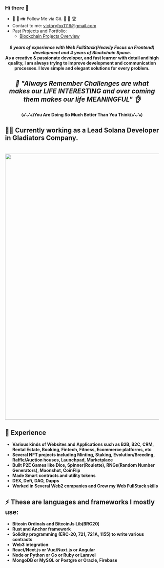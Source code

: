 ### Hi there 👋

<!--
**victoryfox19931116/victoryfox19931116** is a ✨ _special_ ✨ repository because its `README.md` (this file) appears on your GitHub profile.

Here are some ideas to get you started:

- 🔭 I’m currently working on ...
- 🌱 I’m currently learning ...
- 👯 I’m looking to collaborate on ...
- 🤔 I’m looking for help with ...
- 💬 Ask me about ...
- 📫 How to reach me: ...
- 😄 Pronouns: ...
- ⚡ Fun fact: ...
-->

- 🤝 💖 👪 Follow Me via Git. 🏀 🥰 🏆
- Contact to me: victoryfox1116@gmail.com
- Past Projects and Portfolio: 
  - <a href="https://github.com/victoryfox19931116/Blockchain-Projects-Overview">Blockchain Projects Overview</a>

<h4 align="center">
  <i><b>9 years of experience with Web FullStack(Heavily Focus on Frontend) development and 4 years of Blockchain Space.</i>
<br />
As a creative & passionate developer, and fast learner with detail and high quality, I am always trying to improve development and communication processes. I love simple and elegant solutions for every problem.
<br />
</h4>

<i><h2 align="center">🎃 "Always Remember ***Challenges*** are what makes our ***LIFE INTERESTING*** and over coming them makes our life ***MEANINGFUL***" 👌 </h2></i>
<h4 align="center">(๑′ᴗ‵๑)You Are Doing So Much Better Than You Think(๑′ᴗ‵๑)</h4>

<!-- ## 👨‍💻 Currently working in Seeker Syndicate as Lead Developer and [Discord](https://discord.gg/V6fYeBbB) Server.

![](https://pbs.twimg.com/profile_banners/1480769564245999618/1645162290/1500x500) -->
  
## 👨‍💻 Currently working as a Lead Solana Developer in Gladiators Company.

<h1>
  <div align="center">
    <img src="https://github.com/victoryfox19931116/victoryfox19931116/assets/89193350/1504b37b-64c9-4ac8-a0fc-f74a7780ce65" width="870px height="870px"/>
  </div>
</h1>


## 🌱 Experience

- Various kinds of Websites and Applications such as B2B, B2C, CRM, Rental Estate, Booking, Fintech, Fitness, Ecommerce platforms, etc
- Several NFT projects including Minting, Staking, Evolution/Breeding, Raffle/Auction houses, Launchpad, Marketplace
- Built P2E Games like Dice, Spinner(Roulette), RNGs(Random Number Generators), Moonshot, CoinFlip
- Made Smart contracts and utility tokens
- DEX, Defi, DAO, Dapps
- Worked in Several Web2 companies and Grow my Web FullStack skills
  





## ⚡ These are languages and frameworks I mostly use:
  
- Bitcoin Ordinals and BitcoinJs Lib(BRC20)
- Rust and Anchor framework
- Solidity programming (ERC-20, 721, 721A, 1155) to write various contracts
- Web3 integration
- React/Next.js or Vue/Nuxt.js or Angular
- Node or Python or Go or Ruby or Laravel
- MongoDB or MySQL or Postgre or Oracle, Firebase

